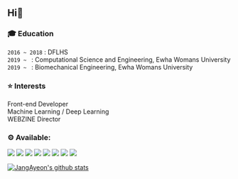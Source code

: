 <H2>Hi👋</h2>
<h3>🎓 Education</h3>

`2016 ~ 2018` : DFLHS<br>
`2019 ~ ` : Computational Science and Engineering, Ewha Womans University<br>
`2019 ~ ` : Biomechanical Engineering, Ewha Womans University</h5>

<h3>⭐ Interests</h3>
Front-end Developer<br>
Machine Learning / Deep Learning<br>
WEBZINE Director<br>



 <h3> ⚙️ Available:  </h3>
 <img src="https://img.shields.io/badge/Java-007396?style=round-square&logo=Java&logoColor=white"/> 

 <img src="https://img.shields.io/badge/C-A8B9CC?style=round-square&logo=C&logoColor=white"/> 
 
 <img src="https://img.shields.io/badge/C++-00599C?style=round-square&logo=C%2B%2B&logoColor=white"/> 
 <img src="https://img.shields.io/badge/Python-3766AB?style=round-square&logo=Python&logoColor=white"/>  
 <img src="https://img.shields.io/badge/HTML-E34F26?style=round-square&logo=Html5&logoColor=white"/> 
 <img src="https://img.shields.io/badge/CSS-1572B6?style=round-square&logo=Css3&logoColor=white"/>
 <img src="https://img.shields.io/badge/Javascript-F7DF12?style=round-square&logo=Javascript&logoColor=white"/> 
<img src="https://img.shields.io/badge/-ReactJs-61DAFB?style=round-square&logo=react&logoColor=white"/>
 
 
 [![JangAyeon's github stats](https://github-readme-stats.vercel.app/api?username=JangAyeon)](https://github.com/JangAyeon/github-readme-stats)
